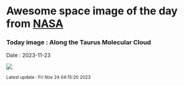 
# Awesome space image of the day from [NASA](https://api.nasa.gov/)

### Today image : Along the Taurus Molecular Cloud
Date : 2023-11-23

![](https://apod.nasa.gov/apod/image/2311/ngc1555wide1024.jpg)

<small>Latest update : Fri Nov 24 04:15:20 2023</small>
        